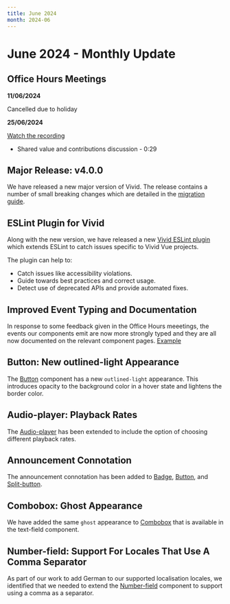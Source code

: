 ```yaml
---
title: June 2024
month: 2024-06
---
```


# June 2024 - Monthly Update

## Office Hours Meetings

**11/06/2024**

Cancelled due to holiday

**25/06/2024**

[Watch the recording](https://drive.google.com/file/d/1IcJHdgL7KazZNETcoqPMoGrdbF7otRlL/view)

- Shared value and contributions discussion - 0:29

## Major Release: v4.0.0

We have released a new major version of Vivid. The release contains a number of small breaking changes which are detailed in the [migration guide](/guides/v4-release-migration/).

## ESLint Plugin for Vivid

Along with the new version, we have released a new [Vivid ESLint plugin](/guides/eslint-plugin/) which extends ESLint to catch issues specific to Vivid Vue projects.

The plugin can help to:

- Catch issues like accessibility violations.
- Guide towards best practices and correct usage.
- Detect use of deprecated APIs and provide automated fixes.

## Improved Event Typing and Documentation

In response to some feedback given in the Office Hours meeetings, the events our components emit are now more strongly typed and they are all now documented on the relevant component pages. [Example](/components/pagination/#events)

## Button: New outlined-light Appearance

The [Button](/components/button/#appearance) component has a new `outlined-light` appearance. This introduces opacity to the background color in a hover state and lightens the border color.

## Audio-player: Playback Rates

The [Audio-player](/audio-player/#playback-rates) has been extended to include the option of choosing different playback rates.

## Announcement Connotation

The announcement connotation has been added to [Badge](/components/badge/#connotation), [Button](/components/button/#connotation), and [Split-button](/components/split-button/#connotation).

## Combobox: Ghost Appearance

We have added the same `ghost` appearance to [Combobox](/components/combobox/#appearance) that is available in the text-field component.

## Number-field: Support For Locales That Use A Comma Separator

As part of our work to add German to our supported localisation locales, we identified that we needed to extend the [Number-field](/components/number-field/) component to support using a comma as a separator.

